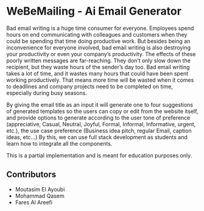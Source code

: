# WeBeMailing - Ai Email Generator
Bad email writing is a huge time consumer for everyone. Employees spend hours on end communicating with colleagues
and customers when they could be spending that time doing productive work. But besides being an inconvenience for
everyone involved, bad email writing is also destroying your productivity or even your company’s productivity. The
effects of these poorly written messages are far-reaching. They don’t only slow down the recipient, but they waste hours
of the sender’s day too. Bad email writing takes a lot of time, and it wastes many hours that could have been spent
working productively. That means more time will be wasted when it comes to deadlines and company projects need to be
completed on time, especially during busy seasons.

By giving the email title as an input it will generate one to four suggestions of generated templates so the users can copy
or edit from the website itself, and provide options to generate according to the user tone of preference (appreciative,
Casual, Neutral, Joyful, Formal, Informal, Informative, urgent, etc.), the use case preference (Business idea pitch, regular
Email, caption ideas, etc…) By this, we can use full stack development as students and learn how to integrate all the
components.

This is a partial implementation and is meant for education purposes only. 

## Contributors
- Moutasim El Ayoubi
- Mohammad Qasem
- Fares Al Areefi
